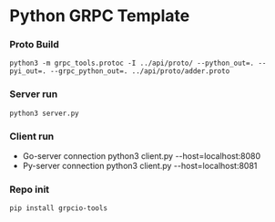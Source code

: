 # Python GRPC Template

### Proto Build
    python3 -m grpc_tools.protoc -I ../api/proto/ --python_out=. --pyi_out=. --grpc_python_out=. ../api/proto/adder.proto

### Server run
    python3 server.py

### Client run
- Go-server connection
    python3 client.py --host=localhost:8080
- Py-server connection
    python3 client.py --host=localhost:8081

### Repo init
    pip install grpcio-tools
